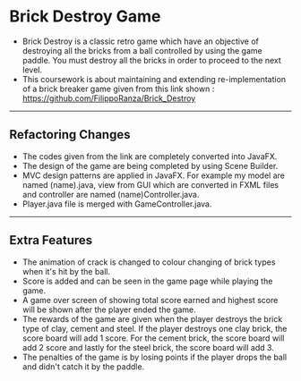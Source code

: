# Brick Destroy Game #
* Brick Destroy is a classic retro game which have an objective of destroying all the bricks from a ball controlled by using the game paddle. You must destroy all the bricks in order to proceed to the next level.
* This coursework is about maintaining and extending re-implementation of a brick breaker game given from this link shown : https://github.com/FilippoRanza/Brick_Destroy
----
## Refactoring Changes ##
* The codes given from the link are completely converted into JavaFX.
* The design of the game are being completed by using Scene Builder.
* MVC design patterns are applied in JavaFX. For example my model are named (name).java, view from GUI which are converted in FXML files and controller are named (name)Controller.java.
* Player.java file is merged with GameController.java.

----
## Extra Features ##
* The animation of crack is changed to colour changing of brick types when it's hit by the ball.
* Score is added and can be seen in the game page while playing the game.
* A game over screen of showing total score earned and highest score will be shown after the player ended the game.
* The rewards of the game are given when the player destroys the brick type of clay, cement and steel. If the player destroys one clay brick, the score board will add 1 score. For the cement brick, the score board will add 2 score and lastly for the steel brick, the score board will add 3.
* The penalties of the game is by losing points if the player drops the ball and didn't catch it by the paddle.


